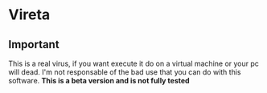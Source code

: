 # Vireta
## Important
This is a real virus, if you want execute it do on a virtual machine or your pc will dead.
I'm not responsable of the bad use that you can do with this software.
**This is a beta version and is not fully tested**